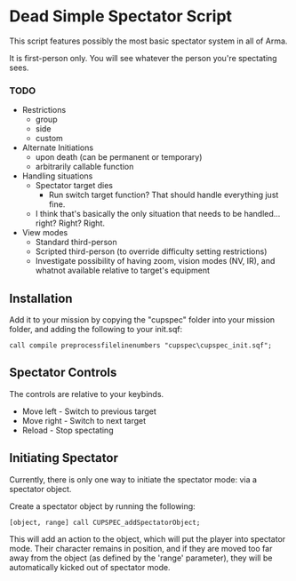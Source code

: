 # Dead Simple Spectator Script

This script features possibly the most basic spectator system in all of Arma. 

It is first-person only. You will see whatever the person you're spectating sees. 

### TODO

* Restrictions
	* group
	* side
	* custom
* Alternate Initiations
	* upon death (can be permanent or temporary)
	* arbitrarily callable function
* Handling situations
	* Spectator target dies
		* Run switch target function? That should handle everything just fine. 
	* I think that's basically the only situation that needs to be handled... right? Right? Right. 
* View modes
	* Standard third-person
	* Scripted third-person (to override difficulty setting restrictions)
	* Investigate possibility of having zoom, vision modes (NV, IR), and whatnot available relative to target's equipment

## Installation

Add it to your mission by copying the "cupspec" folder into your mission folder, and adding the following to your init.sqf:

`call compile preprocessfilelinenumbers "cupspec\cupspec_init.sqf";`

## Spectator Controls

The controls are relative to your keybinds. 

* Move left - Switch to previous target
* Move right - Switch to next target
* Reload - Stop spectating

## Initiating Spectator

Currently, there is only one way to initiate the spectator mode: via a spectator object. 

Create a spectator object by running the following:

`[object, range] call CUPSPEC_addSpectatorObject;`

This will add an action to the object, which will put the player into spectator mode. Their character remains in position, and if they are moved too far away from the object (as defined by the 'range' parameter), they will be automatically kicked out of spectator mode. 